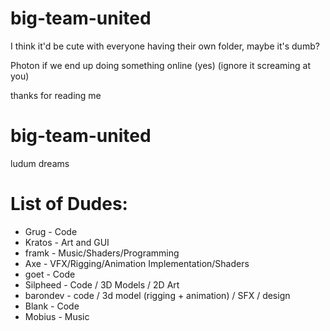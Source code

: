 # big-team-united

I think it'd be cute with everyone having their own folder, maybe it's dumb?

Photon if we end up doing something online (yes) (ignore it screaming at you)

thanks for reading me
# big-team-united
 ludum dreams


# List of Dudes:
- Grug - Code
- Kratos - Art and GUI
- framk - Music/Shaders/Programming
- Axe - VFX/Rigging/Animation Implementation/Shaders
- goet - Code
- Silpheed - Code / 3D Models / 2D Art
- barondev - code / 3d model (rigging + animation) / SFX / design 
- Blank - Code
- Mobius - Music
